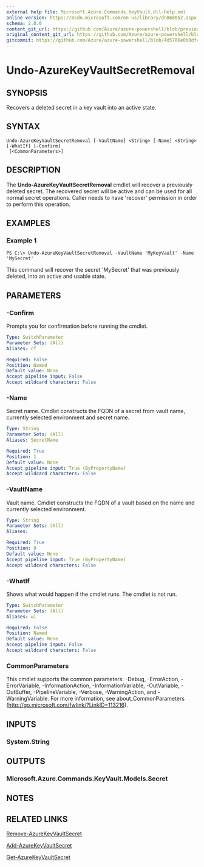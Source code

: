 ```yaml
---
external help file: Microsoft.Azure.Commands.KeyVault.dll-Help.xml
online version: https://msdn.microsoft.com/en-us/library/dn868052.aspx
schema: 2.0.0
content_git_url: https://github.com/Azure/azure-powershell/blob/preview/src/ResourceManager/KeyVault/Commands.KeyVault/help/Undo-AzureKeyVaultSecretRemoval.md
original_content_git_url: https://github.com/Azure/azure-powershell/blob/preview/src/ResourceManager/KeyVault/Commands.KeyVault/help/Undo-AzureKeyVaultSecretRemoval.md
gitcommit: https://github.com/Azure/azure-powershell/blob/4d5786e0b0dfcc4386fd0f627ecbc75ac46bbdad
---
```


# Undo-AzureKeyVaultSecretRemoval

## SYNOPSIS
Recovers a deleted secret in a key vault into an active state.

## SYNTAX

```
Undo-AzureKeyVaultSecretRemoval [-VaultName] <String> [-Name] <String> [-WhatIf] [-Confirm]
 [<CommonParameters>]
```

## DESCRIPTION
The **Undo-AzureKeyVaultSecretRemoval** cmdlet will recover a previously deleted secret.
The recovered secret will be active and can be used for all normal secret operations.
Caller needs to have 'recover' permission in order to perform this operation.

## EXAMPLES

### Example 1
```
PS C:\> Undo-AzureKeyVaultSecretRemoval -VaultName 'MyKeyVault' -Name 'MySecret'
```

This command will recover the secret 'MySecret' that was previously deleted, into an active and usable state.

## PARAMETERS

### -Confirm
Prompts you for confirmation before running the cmdlet.

```yaml
Type: SwitchParameter
Parameter Sets: (All)
Aliases: cf

Required: False
Position: Named
Default value: None
Accept pipeline input: False
Accept wildcard characters: False
```

### -Name
Secret name.
Cmdlet constructs the FQDN of a secret from vault name, currently selected environment and secret name.

```yaml
Type: String
Parameter Sets: (All)
Aliases: SecretName

Required: True
Position: 1
Default value: None
Accept pipeline input: True (ByPropertyName)
Accept wildcard characters: False
```

### -VaultName
Vault name.
Cmdlet constructs the FQDN of a vault based on the name and currently selected environment.

```yaml
Type: String
Parameter Sets: (All)
Aliases: 

Required: True
Position: 0
Default value: None
Accept pipeline input: True (ByPropertyName)
Accept wildcard characters: False
```

### -WhatIf
Shows what would happen if the cmdlet runs.
The cmdlet is not run.

```yaml
Type: SwitchParameter
Parameter Sets: (All)
Aliases: wi

Required: False
Position: Named
Default value: None
Accept pipeline input: False
Accept wildcard characters: False
```

### CommonParameters
This cmdlet supports the common parameters: -Debug, -ErrorAction, -ErrorVariable, -InformationAction, -InformationVariable, -OutVariable, -OutBuffer, -PipelineVariable, -Verbose, -WarningAction, and -WarningVariable. For more information, see about_CommonParameters (http://go.microsoft.com/fwlink/?LinkID=113216).

## INPUTS

### System.String

## OUTPUTS

### Microsoft.Azure.Commands.KeyVault.Models.Secret

## NOTES

## RELATED LINKS

[Remove-AzureKeyVaultSecret](./Remove-AzureKeyVaultSecret.md)

[Add-AzureKeyVaultSecret](./Add-AzureKeyVaultSecret.md)

[Get-AzureKeyVaultSecret](./Get-AzureKeyVaultSecret.md)
